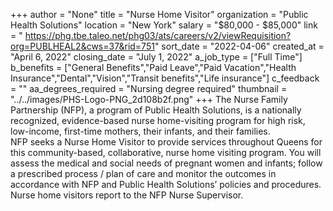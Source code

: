 +++
author = "None"
title = "Nurse Home Visitor"
organization = "Public Health Solutions"
location = "New York"
salary = "$80,000 - $85,000"
link = " https://phg.tbe.taleo.net/phg03/ats/careers/v2/viewRequisition?org=PUBLHEAL2&cws=37&rid=751"
sort_date = "2022-04-06"
created_at = "April 6, 2022"
closing_date = "July 1, 2022"
a_job_type = ["Full Time"]
b_benefits = ["General Benefits","Paid Leave","Paid Vacation","Health Insurance","Dental","Vision","Transit benefits","Life insurance"]
c_feedback = ""
aa_degrees_required = "Nursing degree required"
thumbnail = "../../images/PHS-Logo-PNG_2d108b2f.png"
+++
The Nurse Family Partnership (NFP), a program of Public Health Solutions, is a nationally recognized, evidence-based nurse home-visiting program for high risk, low-income, first-time mothers, their infants, and their families.   
NFP seeks a Nurse Home Visitor to provide services throughout Queens for this community-based, collaborative, nurse home visiting program. You will assess the medical and social needs of pregnant women and infants; follow a prescribed process / plan of care and monitor the outcomes in accordance with NFP and Public Health Solutions’ policies and procedures. Nurse home visitors report to the NFP Nurse Supervisor.  